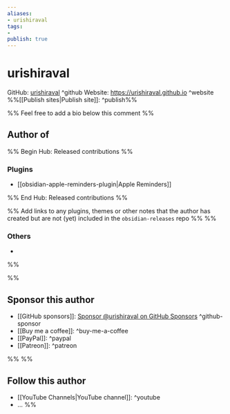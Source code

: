 ```yaml
---
aliases:
- urishiraval
tags: 
- 
publish: true
---
```


# urishiraval

GitHub: [urishiraval](https://github.com/urishiraval/) ^github
Website: <https://urishiraval.github.io> ^website
%%[[Publish sites|Publish site]]: ^publish%%

%% Feel free to add a bio below this comment %%


## Author of

%% Begin Hub: Released contributions %%
### Plugins
- [[obsidian-apple-reminders-plugin|Apple Reminders]]

%% End Hub: Released contributions %%

%% Add links to any plugins, themes or other notes that the author has created but are not (yet) included in the `obsidian-releases` repo %%
%%
### Others 

- 
%%

%%
## Sponsor this author

- [[GitHub sponsors]]: [Sponsor @urishiraval on GitHub Sponsors](https://github.com/sponsors/urishiraval) ^github-sponsor
- [[Buy me a coffee]]: ^buy-me-a-coffee
- [[PayPal]]: ^paypal
- [[Patreon]]: ^patreon

%%
%%
## Follow this author

- [[YouTube Channels|YouTube channel]]: ^youtube
- ...
%%